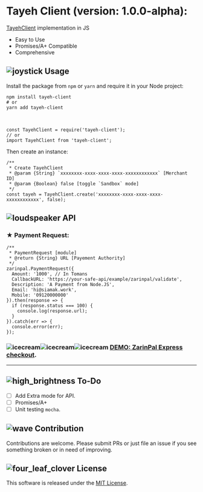 # Tayeh Client (version: 1.0.0-alpha):
[TayehClient](https://github.com/aref00/tayeh.git)  implementation in JS

-   Easy to Use
-   Promises/A+ Compatible
-   Comprehensive
## ![joystick](https://github.githubassets.com/images/icons/emoji/unicode/1f579.png)  Usage

Install the package from  `npm`  or  `yarn`  and require it in your Node project:

    npm install tayeh-client
    # or
    yarn add tayeh-client   
 <br/>

    const TayehClient = require('tayeh-client');
    // or
    import TayehClient from 'tayeh-client';
Then create an instance:

    /**
     * Create TayehClient
     * @param {String} `xxxxxxxx-xxxx-xxxx-xxxx-xxxxxxxxxxxx` [Merchant ID]
     * @param {Boolean} false [toggle `Sandbox` mode]
     */
    const tayeh = TayehClient.create('xxxxxxxx-xxxx-xxxx-xxxx-xxxxxxxxxxxx', false);
## ![loudspeaker](https://github.githubassets.com/images/icons/emoji/unicode/1f4e2.png)  API

### [](https://github.com/siamak/zarinpal-checkout#-payment-request)★ Payment Request:

    /**
     * PaymentRequest [module]
     * @return {String} URL [Payement Authority]
     */
    zarinpal.PaymentRequest({
      Amount: '1000', // In Tomans
      CallbackURL: 'https://your-safe-api/example/zarinpal/validate',
      Description: 'A Payment from Node.JS',
      Email: 'hi@siamak.work',
      Mobile: '09120000000'
    }).then(response => {
      if (response.status === 100) {
        console.log(response.url);
      }
    }).catch(err => {
      console.error(err);
    });
### ![icecream](https://github.githubassets.com/images/icons/emoji/unicode/1f366.png)![icecream](https://github.githubassets.com/images/icons/emoji/unicode/1f366.png)![icecream](https://github.githubassets.com/images/icons/emoji/unicode/1f366.png)  [DEMO: ZarinPal Express checkout](https://github.com/siamakmokhtari/zarinpal-express-checkout).
<hr>

## ![high_brightness](https://github.githubassets.com/images/icons/emoji/unicode/1f506.png)  To-Do

 - [ ] Add Extra mode for API.
 - [ ] Promises/A+
 - [ ] Unit testing  `mocha`.
 ## ![wave](https://github.githubassets.com/images/icons/emoji/unicode/1f44b.png)  Contribution

Contributions are welcome. Please submit PRs or just file an issue if you see something broken or in need of improving.

## [](https://github.com/siamak/zarinpal-checkout#-license)![four_leaf_clover](https://github.githubassets.com/images/icons/emoji/unicode/1f340.png)  License

This software is released under the  [MIT License](http://siamak.mit-license.org/).
